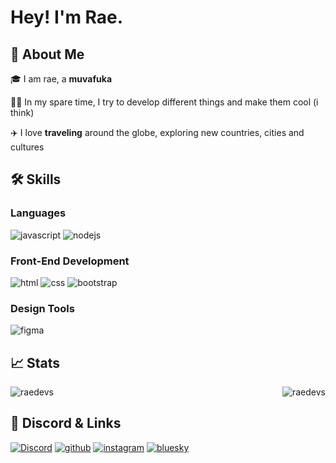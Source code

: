 # Hey! I'm Rae.

## 🚀 About Me

🎓 I am rae, a **muvafuka**

👨‍💻 In my spare time, I try to develop different things and make them cool (i think)

✈️ I love **traveling** around the globe, exploring new countries, cities and cultures

## 🛠️ Skills

### Languages

![javascript](https://img.shields.io/badge/JavaScript-323330?style=for-the-badge&logo=javascript&logoColor=F7DF1E)
![nodejs](https://img.shields.io/badge/NodeJS-323330?style=for-the-badge&logo=javascript&logoColor=F7DF1E)

### Front-End Development

![html](https://img.shields.io/badge/HTML5-E34F26?style=for-the-badge&logo=html5&logoColor=white)
![css](https://img.shields.io/badge/CSS3-1572B6?style=for-the-badge&logo=css3&logoColor=white)
![bootstrap](https://img.shields.io/badge/Bootstrap-563D7C?style=for-the-badge&logo=bootstrap&logoColor=white)


### Design Tools

![figma](https://img.shields.io/badge/figma-000000?style=for-the-badge&logo=figma&logoColor=white)

## 📈 Stats

<p><img align="left" src="https://github-readme-stats.vercel.app/api/top-langs?username=raedevs&show_icons=true&locale=en&layout=compact" alt="raedevs" /></p>

<p>&nbsp;<img align="right" src="https://github-readme-stats.vercel.app/api?username=raedevs&show_icons=true&theme=tokyonight&locale=en" alt="raedevs" /></p>

</div>

## 🔗 Discord & Links

[![Discord](https://lanyard.cnrad.dev/api/1300635824097857556)](https://discord.gg/QyD7heM7QE)
[![github](https://img.shields.io/badge/GitHub-000000?style=for-the-badge&logo=GitHub&logoColor=white)](https://github.com/raedevs)
[![instagram](https://img.shields.io/badge/Instagram-E4405F?style=for-the-badge&logo=instagram&logoColor=white)](https://www.instagram.com/raae.08/)
[![bluesky](https://img.shields.io/badge/-Bluesky-3686f7?style=flat&logo=icloud&logoColor=white)](https://bsky.social/raefilms.bsky.social)

